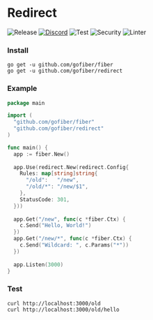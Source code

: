 # Redirect

![Release](https://img.shields.io/github/release/gofiber/redirect.svg)
[![Discord](https://img.shields.io/badge/discord-join%20channel-7289DA)](https://gofiber.io/discord)
![Test](https://github.com/gofiber/redirect/workflows/Test/badge.svg)
![Security](https://github.com/gofiber/redirect/workflows/Security/badge.svg)
![Linter](https://github.com/gofiber/redirect/workflows/Linter/badge.svg)

### Install
```
go get -u github.com/gofiber/fiber
go get -u github.com/gofiber/redirect
```
### Example
```go
package main

import (
  "github.com/gofiber/fiber"
  "github.com/gofiber/redirect"
)

func main() {
  app := fiber.New()
  
  app.Use(redirect.New(redirect.Config{
    Rules: map[string]string{
      "/old":   "/new",
      "/old/*": "/new/$1",
    },
    StatusCode: 301,
  }))
  
  app.Get("/new", func(c *fiber.Ctx) {
    c.Send("Hello, World!")
  })
  app.Get("/new/*", func(c *fiber.Ctx) {
    c.Send("Wildcard: ", c.Params("*"))
  })
  
  app.Listen(3000)
}
```
### Test
```curl
curl http://localhost:3000/old
curl http://localhost:3000/old/hello
```
